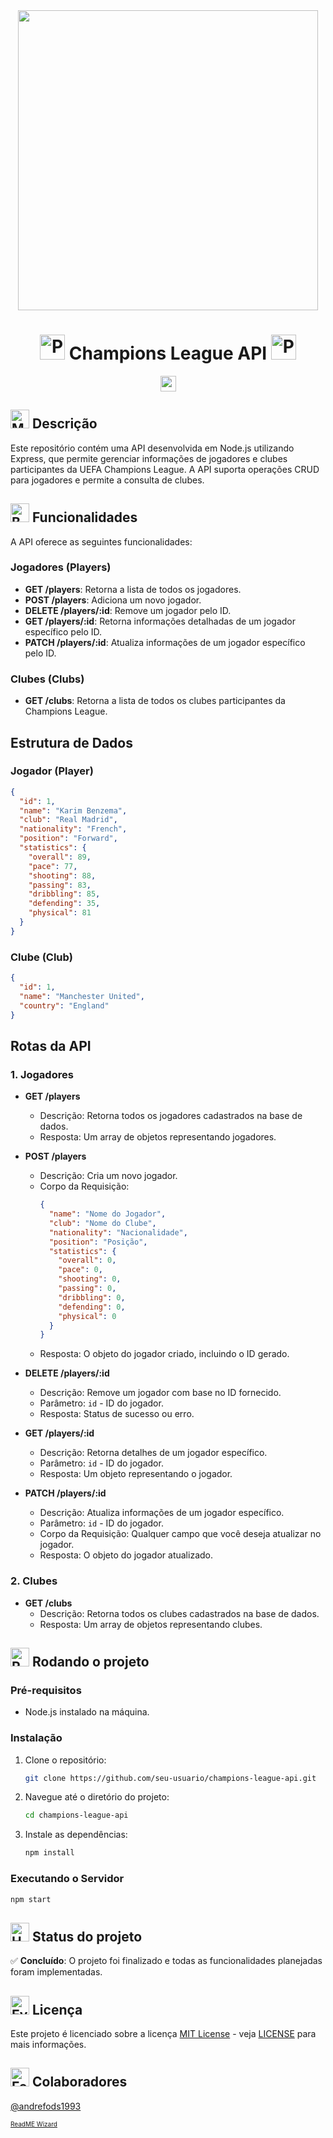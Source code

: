 <div align="center">
<img src="" width="480" />
</div>

<h1 align="center"><img src="https://raw.githubusercontent.com/Tarikul-Islam-Anik/Animated-Fluent-Emojis/master/Emojis/Activities/Party%20Popper.png" alt="Party Popper" width="40" height="40" /> Champions League API <img src="https://raw.githubusercontent.com/Tarikul-Islam-Anik/Animated-Fluent-Emojis/master/Emojis/Activities/Party%20Popper.png" alt="Party Popper" width="40" height="40" /></h1>

<p align="center" >
  <a href="https://skillicons.dev">
    <img src="https://skillicons.dev/icons?i=express,nodejs" height="25"/>
  </a>
</p>

## <img src="https://raw.githubusercontent.com/Tarikul-Islam-Anik/Animated-Fluent-Emojis/master/Emojis/Objects/Memo.png" alt="Memo" width="30" height="30" /> Descrição

Este repositório contém uma API desenvolvida em Node.js utilizando Express, que permite gerenciar informações de jogadores e clubes participantes da UEFA Champions League. A API suporta operações CRUD para jogadores e permite a consulta de clubes.

## <img src="https://raw.githubusercontent.com/Tarikul-Islam-Anik/Animated-Fluent-Emojis/master/Emojis/Objects/Books.png" alt="Books" width="30" height="30" /> Funcionalidades

A API oferece as seguintes funcionalidades:

### Jogadores (Players)
- **GET /players**: Retorna a lista de todos os jogadores.
- **POST /players**: Adiciona um novo jogador.
- **DELETE /players/:id**: Remove um jogador pelo ID.
- **GET /players/:id**: Retorna informações detalhadas de um jogador específico pelo ID.
- **PATCH /players/:id**: Atualiza informações de um jogador específico pelo ID.

### Clubes (Clubs)
- **GET /clubs**: Retorna a lista de todos os clubes participantes da Champions League.

## Estrutura de Dados

### Jogador (Player)

```json
{
  "id": 1,
  "name": "Karim Benzema",
  "club": "Real Madrid",
  "nationality": "French",
  "position": "Forward",
  "statistics": {
    "overall": 89,
    "pace": 77,
    "shooting": 88,
    "passing": 83,
    "dribbling": 85,
    "defending": 35,
    "physical": 81
  }
}
```

### Clube (Club)

```json
{
  "id": 1,
  "name": "Manchester United",
  "country": "England"
}
```

## Rotas da API

### 1. Jogadores

- **GET /players**
  - Descrição: Retorna todos os jogadores cadastrados na base de dados.
  - Resposta: Um array de objetos representando jogadores.

- **POST /players**
  - Descrição: Cria um novo jogador.
  - Corpo da Requisição:
    ```json
    {
      "name": "Nome do Jogador",
      "club": "Nome do Clube",
      "nationality": "Nacionalidade",
      "position": "Posição",
      "statistics": {
        "overall": 0,
        "pace": 0,
        "shooting": 0,
        "passing": 0,
        "dribbling": 0,
        "defending": 0,
        "physical": 0
      }
    }
    ```
  - Resposta: O objeto do jogador criado, incluindo o ID gerado.

- **DELETE /players/:id**
  - Descrição: Remove um jogador com base no ID fornecido.
  - Parâmetro: `id` - ID do jogador.
  - Resposta: Status de sucesso ou erro.

- **GET /players/:id**
  - Descrição: Retorna detalhes de um jogador específico.
  - Parâmetro: `id` - ID do jogador.
  - Resposta: Um objeto representando o jogador.

- **PATCH /players/:id**
  - Descrição: Atualiza informações de um jogador específico.
  - Parâmetro: `id` - ID do jogador.
  - Corpo da Requisição: Qualquer campo que você deseja atualizar no jogador.
  - Resposta: O objeto do jogador atualizado.

### 2. Clubes

- **GET /clubs**
  - Descrição: Retorna todos os clubes cadastrados na base de dados.
  - Resposta: Um array de objetos representando clubes.


## <img src="https://raw.githubusercontent.com/Tarikul-Islam-Anik/Animated-Fluent-Emojis/master/Emojis/Travel%20and%20places/Rocket.png" alt="Rocket" width="30" height="30" /> Rodando o projeto

### Pré-requisitos

- Node.js instalado na máquina.

### Instalação

1. Clone o repositório:
   ```bash
   git clone https://github.com/seu-usuario/champions-league-api.git
   ```
2. Navegue até o diretório do projeto:
   ```bash
   cd champions-league-api
   ```
3. Instale as dependências:
   ```bash
   npm install
   ```

### Executando o Servidor

```bash
npm start
```


## <img src="https://raw.githubusercontent.com/Tarikul-Islam-Anik/Animated-Fluent-Emojis/master/Emojis/Travel%20and%20places/Hourglass%20Done.png" alt="Hourglass Done" width="30" height="30" /> Status do projeto

✅ **Concluído**: O projeto foi finalizado e todas as funcionalidades planejadas foram implementadas.

## <img src="https://raw.githubusercontent.com/Tarikul-Islam-Anik/Animated-Fluent-Emojis/master/Emojis/Hand%20gestures/Eyes.png" alt="Eyes" width="30" height="30" /> Licença

Este projeto é licenciado sobre a licença [MIT License](https://opensource.org/licenses/MIT) - veja [LICENSE](LICENSE) para mais informações.

## <img src="https://raw.githubusercontent.com/Tarikul-Islam-Anik/Animated-Fluent-Emojis/master/Emojis/Hand%20gestures/Folded%20Hands%20Medium-Light%20Skin%20Tone.png" alt="Folded Hands Medium-Light Skin Tone" width="30" height="30" /> Colaboradores

[@andrefods1993](https://github.com/andrefods1993)

<span style="font-size: 10px;"> [ReadME Wizard](https://github.com/andrefods1993) </span>